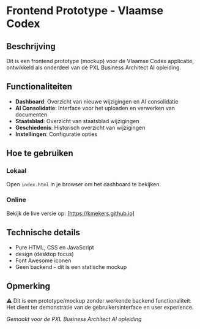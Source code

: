 # Frontend Prototype - Vlaamse Codex

## Beschrijving
Dit is een frontend prototype (mockup) voor de Vlaamse Codex applicatie, ontwikkeld als onderdeel van de PXL Business Architect AI opleiding.

## Functionaliteiten
- **Dashboard**: Overzicht van nieuwe wijzigingen en AI consolidatie
- **AI Consolidatie**: Interface voor het uploaden en verwerken van documenten
- **Staatsblad**: Overzicht van staatsblad wijzigingen
- **Geschiedenis**: Historisch overzicht van wijzigingen
- **Instellingen**: Configuratie opties

## Hoe te gebruiken

### Lokaal
Open `index.html` in je browser om het dashboard te bekijken.

### Online
Bekijk de live versie op: [https://kmekers.github.io]

## Technische details
- Pure HTML, CSS en JavaScript
- design (desktop focus)
- Font Awesome iconen
- Geen backend - dit is een statische mockup

## Opmerking
⚠️ Dit is een prototype/mockup zonder werkende backend functionaliteit. Het dient ter demonstratie van de gebruikersinterface en user experience.

*Gemaakt voor de PXL Business Architect AI opleiding* 